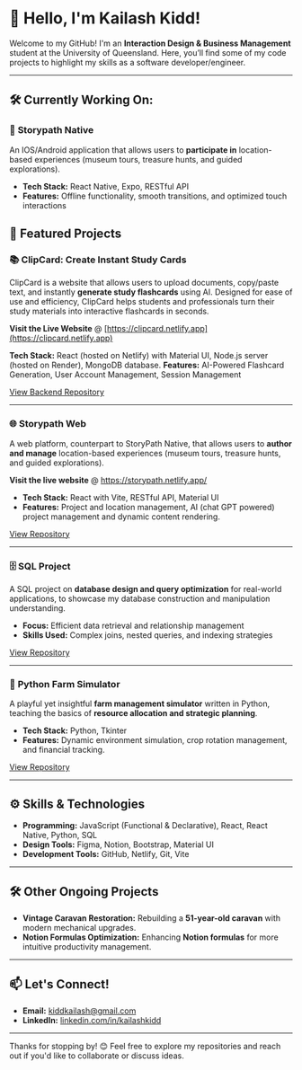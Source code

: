 # 👋 Hello, I'm Kailash Kidd!  

Welcome to my GitHub! I'm an **Interaction Design & Business Management** student at the University of Queensland. Here, you’ll find some of my code projects to highlight my skills as a software developer/engineer. 

---
## 🛠️ Currently Working On:

### 📱 **Storypath Native**  
An IOS/Android application that allows users to **participate in** location-based experiences (museum tours, treasure hunts, and guided explorations).
- **Tech Stack:** React Native, Expo, RESTful API
- **Features:** Offline functionality, smooth transitions, and optimized touch interactions  

## 🌟 Featured Projects  
### 📚 **ClipCard: Create Instant Study Cards**
ClipCard is a website that allows users to upload documents, copy/paste text, and instantly **generate study flashcards** using AI. Designed for ease of use and efficiency, ClipCard helps students and professionals turn their study materials into interactive flashcards in seconds.

**Visit the Live Website** @ [https://clipcard.netlify.app](https://clipcard.netlify.app)

**Tech Stack:** React (hosted on Netlify) with Material UI, Node.js server (hosted on Render), MongoDB database.
**Features:** AI-Powered Flashcard Generation, User Account Management, Session Management

[View Backend Repository](https://github.com/KiddKailash/StudyCards--Server)

---

### 🌐 **Storypath Web**  
A web platform, counterpart to StoryPath Native, that allows users to **author and manage** location-based experiences (museum tours, treasure hunts, and guided explorations).

**Visit the live website** @ https://storypath.netlify.app/ 
- **Tech Stack:** React with Vite, RESTful API, Material UI
- **Features:** Project and location management, AI (chat GPT powered) project management and dynamic content rendering.

[View Repository](https://github.com/KiddKailash/StoryPath---Web.git)

---

### 🗄️ **SQL Project**  
A SQL project on **database design and query optimization** for real-world applications, to showcase my database construction and manipulation understanding.  
- **Focus:** Efficient data retrieval and relationship management  
- **Skills Used:** Complex joins, nested queries, and indexing strategies  

[View Repository](https://github.com/KiddKailash/SQL-DDL-and-DML)

---

### 🚜 **Python Farm Simulator**  
A playful yet insightful **farm management simulator** written in Python, teaching the basics of **resource allocation and strategic planning**.  
- **Tech Stack:** Python, Tkinter  
- **Features:** Dynamic environment simulation, crop rotation management, and financial tracking.

[View Repository](https://github.com/KiddKailash/Farm-Simulator)

---

## ⚙️ Skills & Technologies  
- **Programming:** JavaScript (Functional & Declarative), React, React Native, Python, SQL  
- **Design Tools:** Figma, Notion, Bootstrap, Material UI  
- **Development Tools:** GitHub, Netlify, Git, Vite

---

## 🛠️ Other Ongoing Projects  
- **Vintage Caravan Restoration:** Rebuilding a **51-year-old caravan** with modern mechanical upgrades.  
- **Notion Formulas Optimization:** Enhancing **Notion formulas** for more intuitive productivity management.

---

## 📫 Let's Connect!  
- **Email:** kiddkailash@gmail.com  
- **LinkedIn:** [linkedin.com/in/kailashkidd](https://www.linkedin.com/in/kailash-kidd-2979b3331/)  

---

Thanks for stopping by! 😊 Feel free to explore my repositories and reach out if you'd like to collaborate or discuss ideas.

